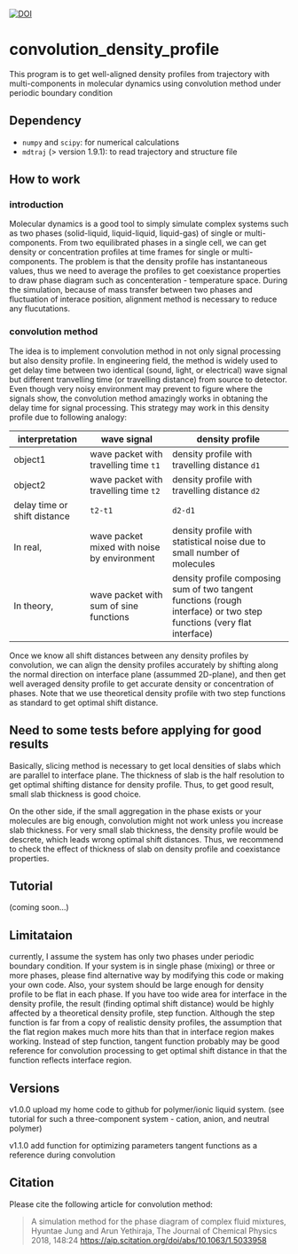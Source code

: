 [![DOI](https://zenodo.org/badge/150148604.svg)](https://zenodo.org/badge/latestdoi/150148604)

# convolution_density_profile
This program is to get well-aligned density profiles from trajectory with multi-components in molecular dynamics using convolution method under periodic boundary condition

## Dependency
* `numpy` and `scipy`: for numerical calculations
* `mdtraj` (> version 1.9.1): to read trajectory and structure file

## How to work
### introduction
Molecular dynamics is a good tool to simply simulate complex systems such as two phases (solid-liquid, liquid-liquid, liquid-gas) of single or multi-components. From two equilibrated phases in a single cell, we can get density or concentration profiles at time frames for single or multi-components. The problem is that the density profile has instantaneous values, thus we need to average the profiles to get coexistance properties to draw phase diagram such as concenteration - temperature space. During the simulation, because of mass transfer between two phases and fluctuation of interace position, alignment method is necessary to reduce any flucutations.
### convolution method
The idea is to implement convolution method in not only signal processing but also density profile. In engineering field, the method is widely used to get delay time between two identical (sound, light, or electrical) wave signal but different tranvelling time (or travelling distance) from source to detector. Even though very noisy environment may prevent to figure where the signals show, the convolution method amazingly works in obtaning the delay time for signal processing. This strategy may work in this density profile due to following analogy:

| interpretation | wave signal | density profile |
| ---------------| ----------- | --------------- |
| object1 | wave packet with travelling time `t1` | density profile with travelling distance `d1` |
| object2 | wave packet with travelling time `t2` | density profile with travelling distance `d2` |
| delay time or shift distance | `t2-t1` | `d2-d1` |
| In real, | wave packet mixed with noise by environment | density profile with statistical noise due to small number of molecules |
| In theory, | wave packet with sum of sine functions | density profile composing sum of two tangent functions (rough interface) or two step functions (very flat interface) |

Once we know all shift distances between any density profiles by convolution, we can align the density profiles accurately by shifting along the normal direction on interface plane (assummed 2D-plane), and then get well averaged density profile to get accurate density or concentration of phases. Note that we use theoretical density profile with two step functions as standard to get optimal shift distance. 

## Need to some tests before applying for good results
Basically, slicing method is necessary to get local densities of slabs which are parallel to interface plane. The thickness of slab is the half resolution to get optimal shifting distance for density profile. Thus, to get good result, small slab thickness is good choice.

On the other side, if the small aggregation in the phase exists or your molecules are big enough, convolution might not work unless you increase slab thickness. For very small slab thickness, the density profile would be descrete, which leads wrong optimal shift distances. Thus, we recommend to check the effect of thickness of slab on density profile and coexistance properties. 

## Tutorial
(coming soon...)

## Limitataion
currently, I assume the system has only two phases under periodic boundary condition. If your system is in single phase (mixing) or three or more phases, please find alternative way by modifying this code or making your own code. 
Also, your system should be large enough for density profile to be flat in each phase. If you have too wide area for interface in the density profile, the result (finding optimal shift distance) would be highly affected by a theoretical density profile, step function. Although the step function is far from a copy of realistic density profiles, the assumption that the flat region makes much more hits than that in interface region makes working. Instead of step function, tangent function probably may be good reference for convolution processing to get optimal shift distance in that the function reflects interface region. 

## Versions
v1.0.0 upload my home code to github for polymer/ionic liquid system. 
(see tutorial for such a three-component system - cation, anion, and neutral polymer)

v1.1.0 add function for optimizing parameters tangent functions as a reference during convolution

## Citation
Please cite the following article for convolution method:
> A simulation method for the phase diagram of complex fluid mixtures, 
> Hyuntae Jung and Arun Yethiraja, 
> The Journal of Chemical Physics 2018, 148:24
> https://aip.scitation.org/doi/abs/10.1063/1.5033958
